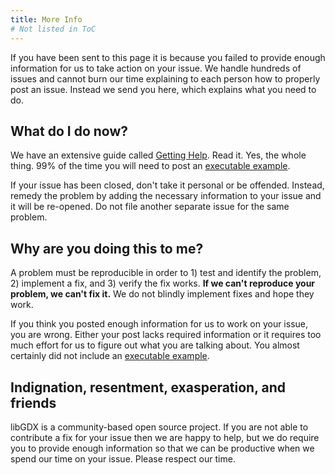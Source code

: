 ```yaml
---
title: More Info
# Not listed in ToC
---
```

If you have been sent to this page it is because you failed to provide enough information for us to take action on your issue. We handle hundreds of issues and cannot burn our time explaining to each person how to properly post an issue. Instead we send you here, which explains what you need to do.

## What do I do now?

We have an extensive guide called [Getting Help](/wiki/articles/getting-help). Read it. Yes, the whole thing. 99% of the time you will need to post an [executable example](/wiki/articles/getting-help#executable-example-code).

If your issue has been closed, don't take it personal or be offended. Instead, remedy the problem by adding the necessary information to your issue and it will be re-opened. Do not file another separate issue for the same problem.

## Why are you doing this to me?

A problem must be reproducible in order to 1) test and identify the problem, 2) implement a fix, and 3) verify the fix works. **If we can't reproduce your problem, we can't fix it.** We do not blindly implement fixes and hope they work.

If you think you posted enough information for us to work on your issue, you are wrong. Either your post lacks required information or it requires too much effort for us to figure out what you are talking about. You almost certainly did not include an [executable example](/wiki/articles/getting-help#executable-example-code).

## Indignation, resentment, exasperation, and friends

libGDX is a community-based open source project. If you are not able to contribute a fix for your issue then we are happy to help, but we do require you to provide enough information so that we can be productive when we spend our time on your issue. Please respect our time.
